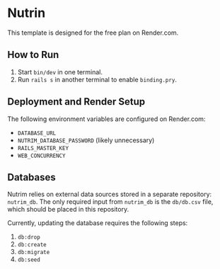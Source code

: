 # Nutrin  

This template is designed for the free plan on Render.com.  

## How to Run  
1. Start `bin/dev` in one terminal.  
2. Run `rails s` in another terminal to enable `binding.pry`.  

## Deployment and Render Setup  
The following environment variables are configured on Render.com:  
- `DATABASE_URL`  
- `NUTRIM_DATABASE_PASSWORD` (likely unnecessary)  
- `RAILS_MASTER_KEY`  
- `WEB_CONCURRENCY`  

## Databases  
Nutrim relies on external data sources stored in a separate repository: `nutrim_db`. The only required input from `nutrim_db` is the `db/db.csv` file, which should be placed in this repository.  

Currently, updating the database requires the following steps:  
1. `db:drop`  
2. `db:create`  
3. `db:migrate`  
4. `db:seed`  
